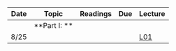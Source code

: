 | Date  | Topic                            | Readings                                               | Due | Lecture |
| ----- |----------------------------------|--------------------------------------------------------|-----|----
||**Part I: **|
| 8/25  |                    |                                                       | |[L01](l01)

